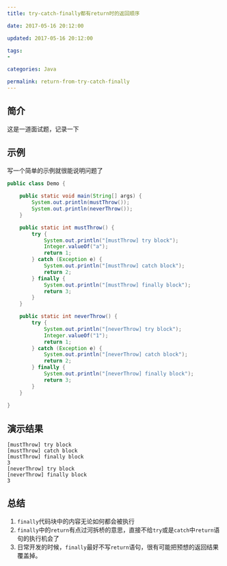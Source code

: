 ```yaml
---
title: try-catch-finally都有return时的返回顺序

date: 2017-05-16 20:12:00

updated: 2017-05-16 20:12:00

tags:
- 

categories: Java

permalink: return-from-try-catch-finally
---
```




## 简介

这是一道面试题，记录一下



## 示例

写一个简单的示例就很能说明问题了

~~~java
public class Demo {
    
    public static void main(String[] args) {
		System.out.println(mustThrow());
        System.out.println(neverThrow());
    }

    public static int mustThrow() {
        try {
			System.out.println("[mustThrow] try block");
            Integer.valueOf("a");
            return 1;
        } catch (Exception e) {
			System.out.println("[mustThrow] catch block");
            return 2;
        } finally {
			System.out.println("[mustThrow] finally block");
            return 3;
        }
    }

    public static int neverThrow() {
        try {
			System.out.println("[neverThrow] try block");
            Integer.valueOf("1");
            return 1;
        } catch (Exception e) {
			System.out.println("[neverThrow] catch block");
            return 2;
        } finally {
			System.out.println("[neverThrow] finally block");
            return 3;
        }
    }
    
}
~~~



## 演示结果

~~~
[mustThrow] try block
[mustThrow] catch block
[mustThrow] finally block
3
[neverThrow] try block
[neverThrow] finally block
3
~~~



## 总结

1. `finally`代码块中的内容无论如何都会被执行
2. `finally`中的`return`有点过河拆桥的意思，直接不给`try`或是`catch`中`return`语句的执行机会了
3. 日常开发的时候，`finally`最好不写`return`语句，很有可能把预想的返回结果覆盖掉。